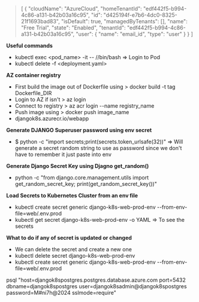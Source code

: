 > [
>  {
>   "cloudName": "AzureCloud",
>   "homeTenantId": "edf442f5-b994-4c86-a131-b42b03a16c95",
>   "id": "d425194f-e7b6-4dc0-8325-21f1693bad83",
>   "isDefault": true,
>   "managedByTenants": [],
>   "name": "Free Trial",
>   "state": "Enabled",
>   "tenantId": "edf442f5-b994-4c86-a131-b42b03a16c95",
>   "user": {
>     "name": "email_id",
>     "type": "user"
>   }
> }
]

**Useful commands**
- kubectl exec <pod_name> -it -- //bin/bash => Login to Pod
- kubectl delete -f <deployment.yaml>

**AZ container registry**
-   First build the image out of Dockerfile using > docker build -t tag Dockerfile_DIR 
-   Login to AZ if isn't > az login 
-   Connect to registry > az acr login --name registry_name
-   Push image using > docker push image_name
-   djangok8s.azurecr.io/webapp


**Generate DJANGO Superuser password using env secret**
-   $ python -c "import secrets;print(secrets.token_urlsafe(32))" => Will generate a secret random string to use as password since we don't have to remember it just paste into env

**Generate Django Secret Key using Djagno get_random()**
-   python -c "from django.core.management.utils import get_random_secret_key; print(get_random_secret_key())"

**Load Secrets to Kubernetes Cluster from an env file**
-   kubectl create secret generic django-k8s-web-prod-env --from-env-file=web/.env.prod
-   kubectl get secret django-k8s-web-prod-env -o YAML => To see the secrets

**What to do if any of secret is updated or changed**
-   We can delete the secret and create a new one 
-   kubectl delete secret django-k8s-web-prod-env
-   kubectl create secret generic django-k8s-web-prod-env --from-env-file=web/.env.prod 


psql "host=djangok8spostgres.postgres.database.azure.com port=5432 dbname=djangok8spostgres user=djangok8sadmin@djangok8spostgres password=M#ni7h@2024 sslmode=require"
